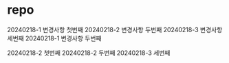 # repo

20240218-1 변경사항 첫번째
20240218-2 변경사항 두번째
20240218-3 변경사항 세번째
20240218-1 변경사항 두번째

20240218-2 첫번째
20240218-2 두번째
20240218-3 세번째